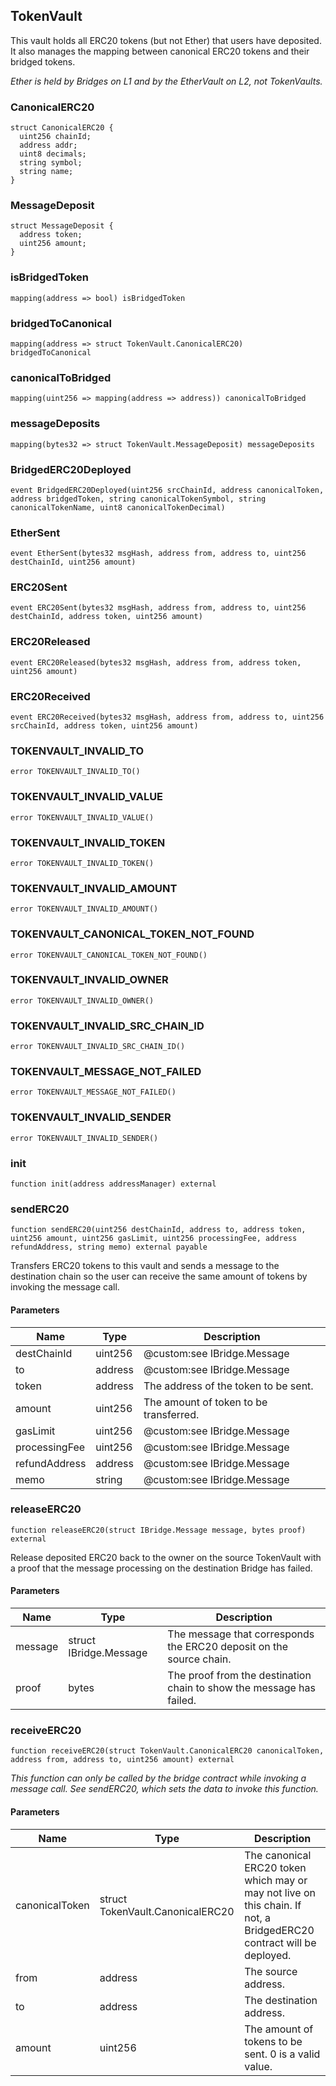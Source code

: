 ## TokenVault

This vault holds all ERC20 tokens (but not Ether) that users have deposited.
It also manages the mapping between canonical ERC20 tokens and their bridged
tokens.

_Ether is held by Bridges on L1 and by the EtherVault on L2,
not TokenVaults._

### CanonicalERC20

```solidity
struct CanonicalERC20 {
  uint256 chainId;
  address addr;
  uint8 decimals;
  string symbol;
  string name;
}
```

### MessageDeposit

```solidity
struct MessageDeposit {
  address token;
  uint256 amount;
}
```

### isBridgedToken

```solidity
mapping(address => bool) isBridgedToken
```

### bridgedToCanonical

```solidity
mapping(address => struct TokenVault.CanonicalERC20) bridgedToCanonical
```

### canonicalToBridged

```solidity
mapping(uint256 => mapping(address => address)) canonicalToBridged
```

### messageDeposits

```solidity
mapping(bytes32 => struct TokenVault.MessageDeposit) messageDeposits
```

### BridgedERC20Deployed

```solidity
event BridgedERC20Deployed(uint256 srcChainId, address canonicalToken, address bridgedToken, string canonicalTokenSymbol, string canonicalTokenName, uint8 canonicalTokenDecimal)
```

### EtherSent

```solidity
event EtherSent(bytes32 msgHash, address from, address to, uint256 destChainId, uint256 amount)
```

### ERC20Sent

```solidity
event ERC20Sent(bytes32 msgHash, address from, address to, uint256 destChainId, address token, uint256 amount)
```

### ERC20Released

```solidity
event ERC20Released(bytes32 msgHash, address from, address token, uint256 amount)
```

### ERC20Received

```solidity
event ERC20Received(bytes32 msgHash, address from, address to, uint256 srcChainId, address token, uint256 amount)
```

### TOKENVAULT_INVALID_TO

```solidity
error TOKENVAULT_INVALID_TO()
```

### TOKENVAULT_INVALID_VALUE

```solidity
error TOKENVAULT_INVALID_VALUE()
```

### TOKENVAULT_INVALID_TOKEN

```solidity
error TOKENVAULT_INVALID_TOKEN()
```

### TOKENVAULT_INVALID_AMOUNT

```solidity
error TOKENVAULT_INVALID_AMOUNT()
```

### TOKENVAULT_CANONICAL_TOKEN_NOT_FOUND

```solidity
error TOKENVAULT_CANONICAL_TOKEN_NOT_FOUND()
```

### TOKENVAULT_INVALID_OWNER

```solidity
error TOKENVAULT_INVALID_OWNER()
```

### TOKENVAULT_INVALID_SRC_CHAIN_ID

```solidity
error TOKENVAULT_INVALID_SRC_CHAIN_ID()
```

### TOKENVAULT_MESSAGE_NOT_FAILED

```solidity
error TOKENVAULT_MESSAGE_NOT_FAILED()
```

### TOKENVAULT_INVALID_SENDER

```solidity
error TOKENVAULT_INVALID_SENDER()
```

### init

```solidity
function init(address addressManager) external
```

### sendERC20

```solidity
function sendERC20(uint256 destChainId, address to, address token, uint256 amount, uint256 gasLimit, uint256 processingFee, address refundAddress, string memo) external payable
```

Transfers ERC20 tokens to this vault and sends a message to the
destination chain so the user can receive the same amount of tokens
by invoking the message call.

#### Parameters

| Name          | Type    | Description                            |
| ------------- | ------- | -------------------------------------- |
| destChainId   | uint256 | @custom:see IBridge.Message            |
| to            | address | @custom:see IBridge.Message            |
| token         | address | The address of the token to be sent.   |
| amount        | uint256 | The amount of token to be transferred. |
| gasLimit      | uint256 | @custom:see IBridge.Message            |
| processingFee | uint256 | @custom:see IBridge.Message            |
| refundAddress | address | @custom:see IBridge.Message            |
| memo          | string  | @custom:see IBridge.Message            |

### releaseERC20

```solidity
function releaseERC20(struct IBridge.Message message, bytes proof) external
```

Release deposited ERC20 back to the owner on the source TokenVault with
a proof that the message processing on the destination Bridge has failed.

#### Parameters

| Name    | Type                   | Description                                                          |
| ------- | ---------------------- | -------------------------------------------------------------------- |
| message | struct IBridge.Message | The message that corresponds the ERC20 deposit on the source chain.  |
| proof   | bytes                  | The proof from the destination chain to show the message has failed. |

### receiveERC20

```solidity
function receiveERC20(struct TokenVault.CanonicalERC20 canonicalToken, address from, address to, uint256 amount) external
```

_This function can only be called by the bridge contract while
invoking a message call. See sendERC20, which sets the data to invoke
this function._

#### Parameters

| Name           | Type                             | Description                                                                                                          |
| -------------- | -------------------------------- | -------------------------------------------------------------------------------------------------------------------- |
| canonicalToken | struct TokenVault.CanonicalERC20 | The canonical ERC20 token which may or may not live on this chain. If not, a BridgedERC20 contract will be deployed. |
| from           | address                          | The source address.                                                                                                  |
| to             | address                          | The destination address.                                                                                             |
| amount         | uint256                          | The amount of tokens to be sent. 0 is a valid value.                                                                 |
